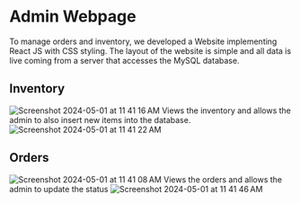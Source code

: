 # Admin Webpage

To manage orders and inventory, we developed a Website implementing React JS with CSS styling. The layout of the website is simple and all data is live coming from a server that accesses the MySQL database.

## Inventory
![Screenshot 2024-05-01 at 11 41 16 AM](https://github.com/KhamalG/Senior-Capstone/assets/100321660/37b1854d-0c75-49de-b99a-b9dbc65df4a9)
Views the inventory and allows the admin to also insert new items into the database.
![Screenshot 2024-05-01 at 11 41 22 AM](https://github.com/KhamalG/Senior-Capstone/assets/100321660/f35bfeff-309f-48d7-824d-722ebdc18fbb)


## Orders
![Screenshot 2024-05-01 at 11 41 08 AM](https://github.com/KhamalG/Senior-Capstone/assets/100321660/71988051-3691-481a-9784-0b81eb12a156)
Views the orders and allows the admin to update the status
![Screenshot 2024-05-01 at 11 41 46 AM](https://github.com/KhamalG/Senior-Capstone/assets/100321660/b277117f-7822-4fec-9a99-b17710eab967)

